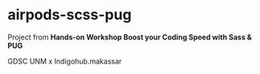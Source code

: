 # airpods-scss-pug

Project from **Hands-on Workshop Boost your Coding Speed with Sass & PUG**

GDSC UNM x Indigohub.makassar


